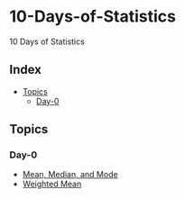 # 10-Days-of-Statistics
10 Days of Statistics


## Index
* [Topics](https://github.com/sanjusci/10-Days-of-Statistics#topics)
  * [Day-0](https://github.com/sanjusci/10-Days-of-Statistics#day-0)


## Topics

### Day-0
* [Mean, Median, and Mode](https://github.com/sanjusci/10-Days-of-Statistics/blob/master/problem1.py)
* [Weighted Mean](https://github.com/sanjusci/10-Days-of-Statistics/blob/master/problem2.py)
